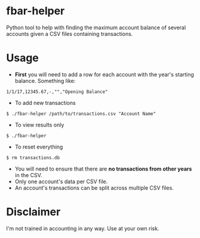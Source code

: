 # fbar-helper
Python tool to help with finding the maximum account balance of several accounts given a CSV files containing transactions.

# Usage
* **First** you will need to add a row for each account with the year's starting balance. Something like:
```
1/1/17,12345.67,-,"","Opening Balance"
```
* To add new transactions
```
$ ./fbar-helper /path/to/transactions.csv "Account Name"
```
* To view results only
```
$ ./fbar-helper
```
* To reset everything 
```
$ rm transactions.db
```

* You will need to ensure that there are **no transactions from other years** in the CSV. 
* Only one account's data per CSV file.
* An account's transactions can be split across multiple CSV files.

# Disclaimer
I'm not trained in accounting in any way. Use at your own risk. 
